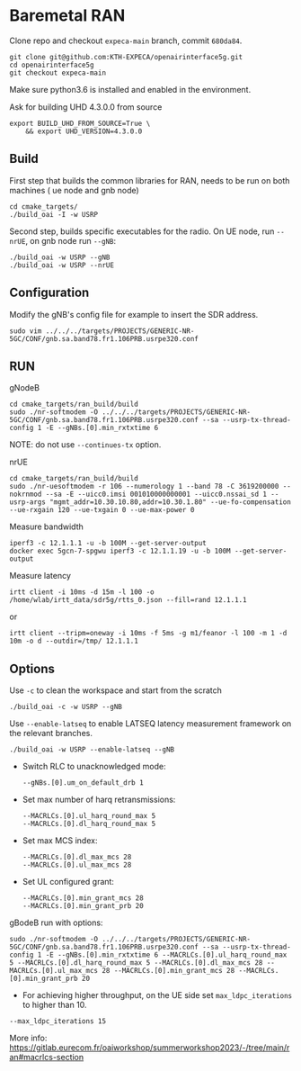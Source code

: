 # Baremetal RAN

Clone repo and checkout `expeca-main` branch, commit `680da84`.
```
git clone git@github.com:KTH-EXPECA/openairinterface5g.git
cd openairinterface5g
git checkout expeca-main
```

Make sure python3.6 is installed and enabled in the environment.

Ask for building UHD 4.3.0.0 from source
```
export BUILD_UHD_FROM_SOURCE=True \
    && export UHD_VERSION=4.3.0.0
```

## Build
First step that builds the common libraries for RAN, needs to be run on both machines ( ue node and gnb node)
```
cd cmake_targets/
./build_oai -I -w USRP
```

Second step, builds specific executables for the radio. On UE node, run `--nrUE`, on gnb node run `--gNB`:
```
./build_oai -w USRP --gNB
./build_oai -w USRP --nrUE
```

## Configuration

Modify the  gNB's config file for example to insert the SDR address.
```
sudo vim ../../../targets/PROJECTS/GENERIC-NR-5GC/CONF/gnb.sa.band78.fr1.106PRB.usrpe320.conf
```

## RUN

gNodeB
```
cd cmake_targets/ran_build/build
sudo ./nr-softmodem -O ../../../targets/PROJECTS/GENERIC-NR-5GC/CONF/gnb.sa.band78.fr1.106PRB.usrpe320.conf --sa --usrp-tx-thread-config 1 -E --gNBs.[0].min_rxtxtime 6
```

NOTE: do not use `--continues-tx` option.

nrUE
```
cd cmake_targets/ran_build/build
sudo ./nr-uesoftmodem -r 106 --numerology 1 --band 78 -C 3619200000 --nokrnmod --sa -E --uicc0.imsi 001010000000001 --uicc0.nssai_sd 1 --usrp-args "mgmt_addr=10.30.10.80,addr=10.30.1.80" --ue-fo-compensation --ue-rxgain 120 --ue-txgain 0 --ue-max-power 0
```

Measure bandwidth
```
iperf3 -c 12.1.1.1 -u -b 100M --get-server-output
docker exec 5gcn-7-spgwu iperf3 -c 12.1.1.19 -u -b 100M --get-server-output
```

Measure latency
```
irtt client -i 10ms -d 15m -l 100 -o /home/wlab/irtt_data/sdr5g/rtts_0.json --fill=rand 12.1.1.1
```
or 
```
irtt client --tripm=oneway -i 10ms -f 5ms -g m1/feanor -l 100 -m 1 -d 10m -o d --outdir=/tmp/ 12.1.1.1
```


## Options

Use `-c` to clean the workspace and start from the scratch
```
./build_oai -c -w USRP --gNB
```
Use `--enable-latseq` to enable LATSEQ latency measurement framework on the relevant branches.
```
./build_oai -w USRP --enable-latseq --gNB
```

* Switch RLC to unacknowledged mode:
  ```
  --gNBs.[0].um_on_default_drb 1
  ```
* Set max number of harq retransmissions:
  ```
  --MACRLCs.[0].ul_harq_round_max 5
  --MACRLCs.[0].dl_harq_round_max 5
  ```
* Set max MCS index:
  ```
  --MACRLCs.[0].dl_max_mcs 28
  --MACRLCs.[0].ul_max_mcs 28
  ```
* Set UL configured grant:
  ```
  --MACRLCs.[0].min_grant_mcs 28
  --MACRLCs.[0].min_grant_prb 20
  ```

gBodeB run with options:
```
sudo ./nr-softmodem -O ../../../targets/PROJECTS/GENERIC-NR-5GC/CONF/gnb.sa.band78.fr1.106PRB.usrpe320.conf --sa --usrp-tx-thread-config 1 -E --gNBs.[0].min_rxtxtime 6 --MACRLCs.[0].ul_harq_round_max 5 --MACRLCs.[0].dl_harq_round_max 5 --MACRLCs.[0].dl_max_mcs 28 --MACRLCs.[0].ul_max_mcs 28 --MACRLCs.[0].min_grant_mcs 28 --MACRLCs.[0].min_grant_prb 20
```

* For achieving higher throughput, on the UE side set `max_ldpc_iterations` to higher than 10.
```
--max_ldpc_iterations 15
```

More info: https://gitlab.eurecom.fr/oaiworkshop/summerworkshop2023/-/tree/main/ran#macrlcs-section

